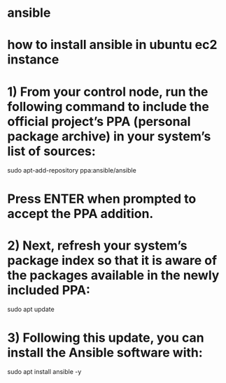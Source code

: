 # ansible

# how to install ansible in ubuntu ec2 instance

# 1) From your control node, run the following command to include the official project’s PPA (personal package archive) in your system’s list of sources:

sudo apt-add-repository ppa:ansible/ansible

# Press ENTER when prompted to accept the PPA addition.

# 2) Next, refresh your system’s package index so that it is aware of the packages available in the newly included PPA:

sudo apt update

# 3) Following this update, you can install the Ansible software with:

sudo apt install ansible -y
